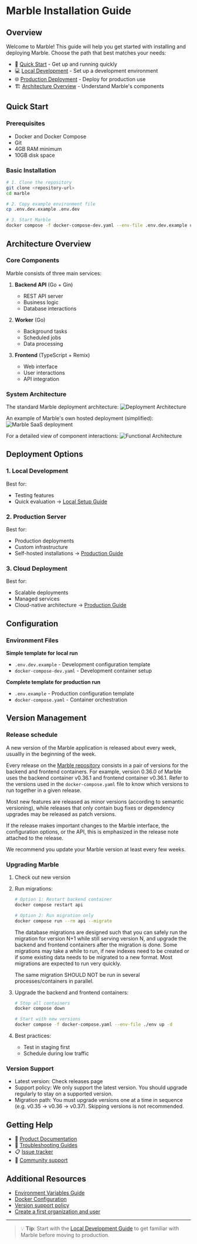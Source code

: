 # Marble Installation Guide

## Overview

Welcome to Marble! This guide will help you get started with installing and deploying Marble. Choose the path that best matches your needs:

- 🚀 [Quick Start](#quick-start) - Get up and running quickly
- 💻 [Local Development](./test_run.md) - Set up a development environment
- 🌐 [Production Deployment](./production_run.md) - Deploy for production use
- 🏗️ [Architecture Overview](#architecture-overview) - Understand Marble's components

## Quick Start

### Prerequisites

- Docker and Docker Compose
- Git
- 4GB RAM minimum
- 10GB disk space

### Basic Installation

```bash
# 1. Clone the repository
git clone <repository-url>
cd marble

# 2. Copy example environment file
cp .env.dev.example .env.dev

# 3. Start Marble
docker compose -f docker-compose-dev.yaml --env-file .env.dev.example up
```

## Architecture Overview

### Core Components

Marble consists of three main services:

1. **Backend API** (Go + Gin)

   - REST API server
   - Business logic
   - Database interactions

2. **Worker** (Go)

   - Background tasks
   - Scheduled jobs
   - Data processing

3. **Frontend** (TypeScript + Remix)
   - Web interface
   - User interactions
   - API integration

### System Architecture

The standard Marble deployment architecture:
![Deployment Architecture](https://github.com/user-attachments/assets/80d7a9d3-10d0-4a14-ac14-d6badcc5393d)

An example of Marble's own hosted deployment (simplified):
![Marble SaaS deployment](https://github.com/user-attachments/assets/03f135e2-aef4-44a0-90cd-ffc15bdf6bbc)

For a detailed view of component interactions:
![Functional Architecture](https://github.com/user-attachments/assets/d9b85e87-532c-4efc-9367-b63eaf93a2da)

## Deployment Options

### 1. Local Development

Best for:

- Testing features
- Quick evaluation
  → [Local Setup Guide](./test_run.md)

### 2. Production Server

Best for:

- Production deployments
- Custom infrastructure
- Self-hosted installations
  → [Production Guide](./production_run.md)

### 3. Cloud Deployment

Best for:

- Scalable deployments
- Managed services
- Cloud-native architecture
  → [Production Guide](./production_run.md)

## Configuration

### Environment Files

**Simple template for local run**

- `.env.dev.example` - Development configuration template
- `docker-compose-dev.yaml` - Development container setup

**Complete template for production run**

- `.env.example` - Production configuration template
- `docker-compose.yaml` - Container orchestration

## Version Management

### Release schedule

A new version of the Marble application is released about every week, usuallly in the beginning of the week.

Every release on the [Marble repository](https://github.com/checkmarble/marble) consists in a pair of versions for the backend and frontend containers. For example, version 0.36.0 of Marble uses the backend container v0.36.1 and frontend container v0.36.1. Refer to the versions used in the `docker-compose.yaml` file to know which versions to run together in a given release.

Most new features are released as minor versions (according to semantic versioning), while releases that only contain bug fixes or dependency upgrades may be released as patch versions.

If the release makes important changes to the Marble interface, the configuration options, or the API, this is emphasized in the release note attached to the release.

We recommend you update your Marble version at least every few weeks.

### Upgrading Marble

1. Check out new version
2. Run migrations:

   ```bash
   # Option 1: Restart backend container
   docker compose restart api

   # Option 2: Run migration only
   docker compose run --rm api --migrate
   ```

   The database migrations are designed such that you can safely run the migration for version N+1 while still serving version N, and upgrade the backend and frontend containers after the migration is done. Some migrations may take a while to run, if new indexes need to be created or if some existing data needs to be migrated to a new format. Most migrations are expected to run very quickly.

   The same migration SHOULD NOT be run in several processes/containers in parallel.

3. Upgrade the backend and frontend containers:

   ```bash
   # Stop all containers
   docker compose down

   # Start with new versions
   docker compose -f docker-compose.yaml --env-file ./env up -d
   ```

4. Best practices:

   - Test in staging first
   - Schedule during low traffic

### Version Support

- Latest version: Check releases page
- Support policy: We only support the latest version. You should upgrade regularly to stay on a supported version.
- Migration path: You must upgrade versions one at a time in sequence (e.g. v0.35 -> v0.36 -> v0.37). Skipping versions is not recommended.

## Getting Help

- 📖 [Product Documentation](https://docs.checkmarble.com/)
- 🔧 [Troubleshooting Guides](./test_run.md#troubleshooting)
- 📋 [Issue tracker](https://github.com/checkmarble/marble/issues)
- 💬 [Community support](https://join.slack.com/t/marble-communitysiege/shared_invite/zt-2b8iree6b-ZLwCiafKV9rR0O6FO7Jqcw)

## Additional Resources

- [Environment Variables Guide](../.env.example)
- [Docker Configuration](../docker-compose.yaml)
- [Version support policy](./version_support_policy.md)
- [Create a first organization and user](./first_connection.md)

---

> 💡 **Tip**: Start with the [Local Development Guide](./test_run.md) to get familiar with Marble before moving to production.
